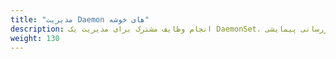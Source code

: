 ```yaml
---
title: "مدیریت Daemon های خوشه"
description: انجام وظایف مشترک برای مدیریت یک DaemonSet، مانند انجام به روزرسانی پیمایشی.
weight: 130
---
```

